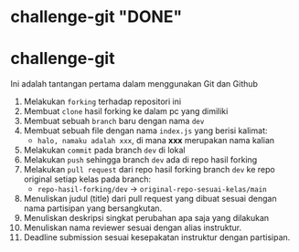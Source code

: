 # challenge-git "DONE"

# challenge-git

Ini adalah tantangan pertama dalam menggunakan Git dan Github

1. Melakukan `forking` terhadap repositori ini
1. Membuat `clone` hasil forking ke dalam pc yang dimiliki
1. Membuat sebuah `branch` baru dengan nama `dev`
1. Membuat sebuah file dengan nama `index.js` yang berisi kalimat:
   - `halo, namaku adalah xxx`, di mana **xxx** merupakan nama kalian
1. Melakukan `commit` pada branch `dev` di lokal
1. Melakukan `push` sehingga branch `dev` ada di repo hasil forking
1. Melakukan `pull request` dari repo hasil forking branch `dev` ke repo original setiap kelas pada branch:
   - `repo-hasil-forking/dev` -> `original-repo-sesuai-kelas/main`
1. Menuliskan judul (title) dari pull request yang dibuat sesuai dengan nama partisipan yang bersangkutan.
1. Menuliskan deskripsi singkat perubahan apa saja yang dilakukan
1. Menuliskan nama reviewer sesuai dengan alias instruktur.
1. Deadline submission sesuai kesepakatan instruktur dengan partisipan.
